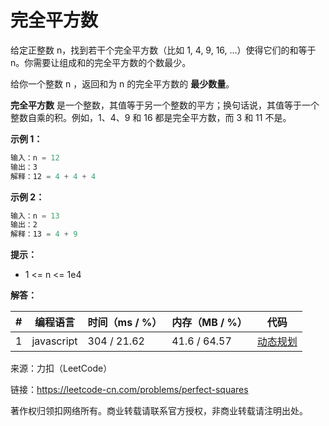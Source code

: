 # 完全平方数

给定正整数 n，找到若干个完全平方数（比如 1, 4, 9, 16, ...）使得它们的和等于 n。你需要让组成和的完全平方数的个数最少。

给你一个整数 n ，返回和为 n 的完全平方数的 **最少数量**。

**完全平方数** 是一个整数，其值等于另一个整数的平方；换句话说，其值等于一个整数自乘的积。例如，1、4、9 和 16 都是完全平方数，而 3 和 11 不是。

**示例 1：**

``` javascript
输入：n = 12
输出：3
解释：12 = 4 + 4 + 4
```

**示例 2：**

``` javascript
输入：n = 13
输出：2
解释：13 = 4 + 9
```

**提示：**

- 1 <= n <= 1e4

**解答：**

**#**|**编程语言**|**时间（ms / %）**|**内存（MB / %）**|**代码**
--|--|--|--|--
1|javascript|304 / 21.62|41.6 / 64.57|[动态规划](./javascript/ac_v1.js)

来源：力扣（LeetCode）

链接：https://leetcode-cn.com/problems/perfect-squares

著作权归领扣网络所有。商业转载请联系官方授权，非商业转载请注明出处。
